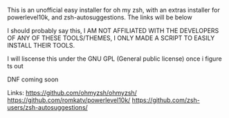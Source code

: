 This is an unofficial easy installer for oh my zsh, with an extras installer for powerlevel10k, and zsh-autosuggestions. The links will be below

I should probably say this, I AM NOT AFFILIATED WITH THE DEVELOPERS OF ANY OF THESE TOOLS/THEMES, I ONLY MADE A SCRIPT TO EASILY INSTALL THEIR TOOLS.

I will liscense this under the GNU GPL (General public license) once i figure ts out

DNF coming soon

Links: https://github.com/ohmyzsh/ohmyzsh/ https://github.com/romkatv/powerlevel10k/ https://github.com/zsh-users/zsh-autosuggestions/

